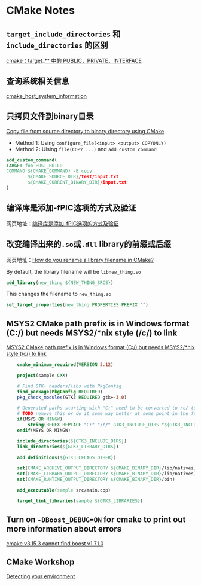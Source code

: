 # CMake Notes



## `target_include_directories` 和 `include_directories` 的区别

[cmake：target_** 中的 PUBLIC，PRIVATE，INTERFACE](https://zhuanlan.zhihu.com/p/82244559)

## 查询系统相关信息

[cmake_host_system_information](https://cmake.org/cmake/help/latest/command/cmake_host_system_information.html)




## 只拷贝文件到binary目录

[Copy file from source directory to binary directory using CMake](https://stackoverflow.com/questions/34799916/copy-file-from-source-directory-to-binary-directory-using-cmake)

- Method 1: Using `configure_file(<input> <output> COPYONLY)`
- Method 2: Uising `file(COPY ...)` and `add_custom_command`
```cmake
add_custom_command(
TARGET foo POST_BUILD
COMMAND ${CMAKE_COMMAND} -E copy
        ${CMAKE_SOURCE_DIR}/test/input.txt
        ${CMAKE_CURRENT_BINARY_DIR}/input.txt
)
```


## 编译库是添加-fPIC选项的方式及验证

网页地址：[编译库是添加-fPIC选项的方式及验证](https://blog.csdn.net/m0_37876242/article/details/121786076)


## 改变编译出来的`.so`或`.dll` library的前缀或后缀

网页地址：[How do you rename a library filename in CMake?](https://stackoverflow.com/questions/31038963/how-do-you-rename-a-library-filename-in-cmake)

By default, the library filename will be `libnew_thing.so`
```cmake
add_library(new_thing ${NEW_THING_SRCS})
```

This changes the filename to `new_thing.so`

```cmake
set_target_properties(new_thing PROPERTIES PREFIX "")
```


## MSYS2 CMake path prefix is in Windows format (C:/) but needs MSYS2/\*nix style (/c/) to link

[MSYS2 CMake path prefix is in Windows format (C:/) but needs MSYS2/*nix style (/c/) to link](https://stackoverflow.com/questions/54767375/msys2-cmake-path-prefix-is-in-windows-format-c-but-needs-msys2-nix-style)

```cmake
    cmake_minimum_required(VERSION 3.12)

    project(sample CXX)

    # Find GTK+ headers/libs with PkgConfig
    find_package(PkgConfig REQUIRED)
    pkg_check_modules(GTK3 REQUIRED gtk+-3.0)

    # Generated paths starting with "C:" need to be converted to /c/ to work with MSYS2
    # TODO remove this or do it some way better at some point in the future
    if(MSYS OR MINGW)
        string(REGEX REPLACE "C:" "/c/" GTK3_INCLUDE_DIRS "${GTK3_INCLUDE_DIRS}")
    endif(MSYS OR MINGW)

    include_directories(${GTK3_INCLUDE_DIRS})
    link_directories(${GTK3_LIBRARY_DIRS})

    add_definitions(${GTK3_CFLAGS_OTHER})

    set(CMAKE_ARCHIVE_OUTPUT_DIRECTORY ${CMAKE_BINARY_DIR}/lib/natives)
    set(CMAKE_LIBRARY_OUTPUT_DIRECTORY ${CMAKE_BINARY_DIR}/lib/natives)
    set(CMAKE_RUNTIME_OUTPUT_DIRECTORY ${CMAKE_BINARY_DIR}/bin)

    add_executable(sample src/main.cpp)

    target_link_libraries(sample ${GTK3_LIBRARIES})
```


## Turn on `-DBoost_DEBUG=ON` for cmake to print out more information about errors

[cmake v3.15.3 cannot find boost v1.71.0](https://stackoverflow.com/questions/57870032/cmake-v3-15-3-cannot-find-boost-v1-71-0)

## CMake Workshop

[Detecting your environment](https://enccs.github.io/cmake-workshop/environment/)





